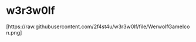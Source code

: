 # w3r3w0lf

<Icon>
<Beschreibung>
<Karten>
<TCP IP basiert>
[https://raw.githubusercontent.com/2f4st4u/w3r3w0lf/file/WerwolfGameIcon.png]
